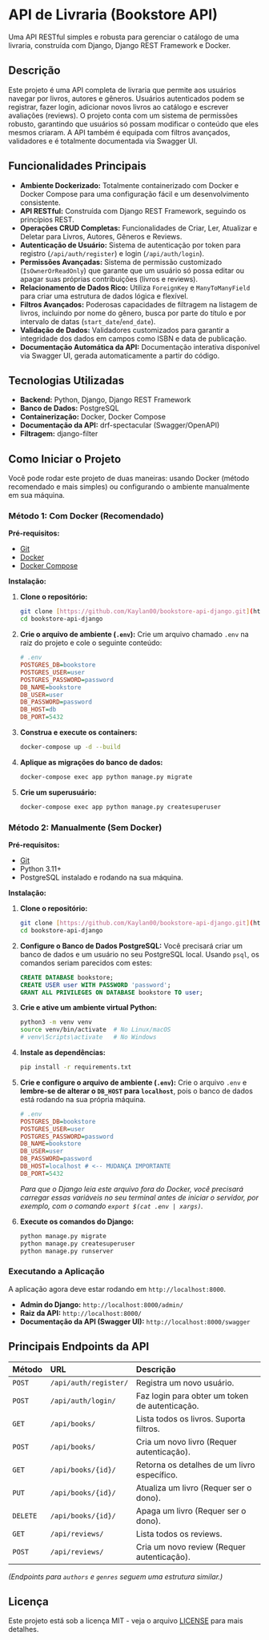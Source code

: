 # API de Livraria (Bookstore API)

Uma API RESTful simples e robusta para gerenciar o catálogo de uma livraria, construída com Django, Django REST Framework e Docker.

## Descrição

Este projeto é uma API completa de livraria que permite aos usuários navegar por livros, autores e gêneros. Usuários autenticados podem se registrar, fazer login, adicionar novos livros ao catálogo e escrever avaliações (reviews). O projeto conta com um sistema de permissões robusto, garantindo que usuários só possam modificar o conteúdo que eles mesmos criaram. A API também é equipada com filtros avançados, validadores e é totalmente documentada via Swagger UI.

## Funcionalidades Principais

-   **Ambiente Dockerizado:** Totalmente containerizado com Docker e Docker Compose para uma configuração fácil e um desenvolvimento consistente.
-   **API RESTful:** Construída com Django REST Framework, seguindo os princípios REST.
-   **Operações CRUD Completas:** Funcionalidades de Criar, Ler, Atualizar e Deletar para Livros, Autores, Gêneros e Reviews.
-   **Autenticação de Usuário:** Sistema de autenticação por token para registro (`/api/auth/register`) e login (`/api/auth/login`).
-   **Permissões Avançadas:** Sistema de permissão customizado (`IsOwnerOrReadOnly`) que garante que um usuário só possa editar ou apagar suas próprias contribuições (livros e reviews).
-   **Relacionamento de Dados Rico:** Utiliza `ForeignKey` e `ManyToManyField` para criar uma estrutura de dados lógica e flexível.
-   **Filtros Avançados:** Poderosas capacidades de filtragem na listagem de livros, incluindo por nome do gênero, busca por parte do título e por intervalo de datas (`start_date`/`end_date`).
-   **Validação de Dados:** Validadores customizados para garantir a integridade dos dados em campos como ISBN e data de publicação.
-   **Documentação Automática da API:** Documentação interativa disponível via Swagger UI, gerada automaticamente a partir do código.

## Tecnologias Utilizadas

-   **Backend:** Python, Django, Django REST Framework
-   **Banco de Dados:** PostgreSQL
-   **Containerização:** Docker, Docker Compose
-   **Documentação da API:** drf-spectacular (Swagger/OpenAPI)
-   **Filtragem:** django-filter

## Como Iniciar o Projeto

Você pode rodar este projeto de duas maneiras: usando Docker (método recomendado e mais simples) ou configurando o ambiente manualmente em sua máquina.

### Método 1: Com Docker (Recomendado)

**Pré-requisitos:**
-   [Git](https://git-scm.com/)
-   [Docker](https://www.docker.com/products/docker-desktop/)
-   [Docker Compose](https://docs.docker.com/compose/)

**Instalação:**
1.  **Clone o repositório:**
    ```bash
    git clone [https://github.com/Kaylan00/bookstore-api-django.git](https://github.com/Kaylan00/bookstore-api-django.git)
    cd bookstore-api-django
    ```

2.  **Crie o arquivo de ambiente (`.env`):**
    Crie um arquivo chamado `.env` na raiz do projeto e cole o seguinte conteúdo:
    ```ini
    # .env
    POSTGRES_DB=bookstore
    POSTGRES_USER=user
    POSTGRES_PASSWORD=password
    DB_NAME=bookstore
    DB_USER=user
    DB_PASSWORD=password
    DB_HOST=db
    DB_PORT=5432
    ```

3.  **Construa e execute os containers:**
    ```bash
    docker-compose up -d --build
    ```

4.  **Aplique as migrações do banco de dados:**
    ```bash
    docker-compose exec app python manage.py migrate
    ```

5.  **Crie um superusuário:**
    ```bash
    docker-compose exec app python manage.py createsuperuser
    ```

### Método 2: Manualmente (Sem Docker)

**Pré-requisitos:**
-   [Git](https://git-scm.com/)
-   Python 3.11+
-   PostgreSQL instalado e rodando na sua máquina.

**Instalação:**
1.  **Clone o repositório:**
    ```bash
    git clone [https://github.com/Kaylan00/bookstore-api-django.git](https://github.com/Kaylan00/bookstore-api-django.git)
    cd bookstore-api-django
    ```

2.  **Configure o Banco de Dados PostgreSQL:**
    Você precisará criar um banco de dados e um usuário no seu PostgreSQL local. Usando `psql`, os comandos seriam parecidos com estes:
    ```sql
    CREATE DATABASE bookstore;
    CREATE USER user WITH PASSWORD 'password';
    GRANT ALL PRIVILEGES ON DATABASE bookstore TO user;
    ```

3.  **Crie e ative um ambiente virtual Python:**
    ```bash
    python3 -m venv venv
    source venv/bin/activate  # No Linux/macOS
    # venv\Scripts\activate   # No Windows
    ```

4.  **Instale as dependências:**
    ```bash
    pip install -r requirements.txt
    ```

5.  **Crie e configure o arquivo de ambiente (`.env`):**
    Crie o arquivo `.env` e **lembre-se de alterar o `DB_HOST` para `localhost`**, pois o banco de dados está rodando na sua própria máquina.
    ```ini
    # .env
    POSTGRES_DB=bookstore
    POSTGRES_USER=user
    POSTGRES_PASSWORD=password
    DB_NAME=bookstore
    DB_USER=user
    DB_PASSWORD=password
    DB_HOST=localhost # <-- MUDANÇA IMPORTANTE
    DB_PORT=5432
    ```
    *Para que o Django leia este arquivo fora do Docker, você precisará carregar essas variáveis no seu terminal antes de iniciar o servidor, por exemplo, com o comando `export $(cat .env | xargs)`.*

6.  **Execute os comandos do Django:**
    ```bash
    python manage.py migrate
    python manage.py createsuperuser
    python manage.py runserver
    ```
### Executando a Aplicação

A aplicação agora deve estar rodando em `http://localhost:8000`.

-   **Admin do Django:** `http://localhost:8000/admin/`
-   **Raiz da API:** `http://localhost:8000/`
-   **Documentação da API (Swagger UI):** `http://localhost:8000/swagger`

## Principais Endpoints da API

| Método | URL                            | Descrição                                         |
| :----- | :----------------------------- | :-------------------------------------------------- |
| `POST` | `/api/auth/register/`          | Registra um novo usuário.                           |
| `POST` | `/api/auth/login/`             | Faz login para obter um token de autenticação.       |
| `GET`  | `/api/books/`                  | Lista todos os livros. Suporta filtros.             |
| `POST` | `/api/books/`                  | Cria um novo livro (Requer autenticação).         |
| `GET`  | `/api/books/{id}/`             | Retorna os detalhes de um livro específico.         |
| `PUT`  | `/api/books/{id}/`             | Atualiza um livro (Requer ser o dono).              |
| `DELETE`  | `/api/books/{id}/`             | Apaga um livro (Requer ser o dono).                 |
| `GET`  | `/api/reviews/`                | Lista todos os reviews.                             |
| `POST` | `/api/reviews/`                | Cria um novo review (Requer autenticação).        |

*(Endpoints para `authors` e `genres` seguem uma estrutura similar.)*

## Licença

Este projeto está sob a licença MIT - veja o arquivo [LICENSE](LICENSE) para mais detalhes.
